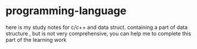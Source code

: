 # programming-language
here is my study notes for c/c++ and data struct.
containing a part of data structure , 
but is not very comprehensive, you can help me to complete 
this part of the learning work
